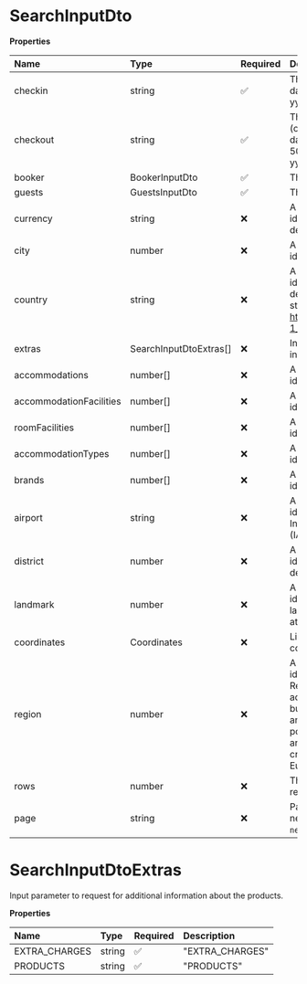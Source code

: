 # SearchInputDto

**Properties**

| Name                    | Type                   | Required | Description                                                                                                                                                                                                                                                                                                                                         |
| :---------------------- | :--------------------- | :------- | :-------------------------------------------------------------------------------------------------------------------------------------------------------------------------------------------------------------------------------------------------------------------------------------------------------------------------------------------------- |
| checkin                 | string                 | ✅       | The checkin date. Must be within 500 days in the future and in the format yyyy-mm-dd.                                                                                                                                                                                                                                                               |
| checkout                | string                 | ✅       | The checkout date. Must be later than (checkin). Must be between 1 and 90 days after (checkin). Must be within 500 days in the future and in the format yyyy-mm-dd.                                                                                                                                                                                 |
| booker                  | BookerInputDto         | ✅       | The booker's information.                                                                                                                                                                                                                                                                                                                           |
| guests                  | GuestsInputDto         | ✅       | The guest details for the request.                                                                                                                                                                                                                                                                                                                  |
| currency                | string                 | ❌       | A three-letter code that uniquely identifies a monetary currency as defined by the ISO 4217 standard.                                                                                                                                                                                                                                               |
| city                    | number                 | ❌       | A signed integer number that uniquely identifies a city.                                                                                                                                                                                                                                                                                            |
| country                 | string                 | ❌       | A two-letter code that uniquely identifies a country. This code is defined by the ISO 3166-1 alpha-2 standard (ISO2) as described here: https://en.wikipedia.org/wiki/ISO_3166-1_alpha-2.                                                                                                                                                           |
| extras                  | SearchInputDtoExtras[] | ❌       | Input parameter to request for additional information about the products.                                                                                                                                                                                                                                                                           |
| accommodations          | number[]               | ❌       | A signed integer number that uniquely identifies an accommodation property.                                                                                                                                                                                                                                                                         |
| accommodationFacilities | number[]               | ❌       | A signed integer number that uniquely identifies an accommodation facility.                                                                                                                                                                                                                                                                         |
| roomFacilities          | number[]               | ❌       | A signed integer number that uniquely identifies a room facility.                                                                                                                                                                                                                                                                                   |
| accommodationTypes      | number[]               | ❌       | A signed integer number that uniquely identifies an accommodation type.                                                                                                                                                                                                                                                                             |
| brands                  | number[]               | ❌       | A signed integer number that uniquely identifies a brand.                                                                                                                                                                                                                                                                                           |
| airport                 | string                 | ❌       | A three-letter code that uniquely identifies an airport as defined by the International Air Transport Association (IATA).                                                                                                                                                                                                                           |
| district                | number                 | ❌       | A signed integer number that uniquely identifies a district. Typically, districts define known areas within a city.                                                                                                                                                                                                                                 |
| landmark                | number                 | ❌       | A signed integer number that uniquely identifies a relevant geographical landmark, like a monument or a natural attraction.                                                                                                                                                                                                                         |
| coordinates             | Coordinates            | ❌       | Limit the result list to the specified coordinates.                                                                                                                                                                                                                                                                                                 |
| region                  | number                 | ❌       | A signed integer number that uniquely identifies a geographical region. Regions usually define official administrative areas within a country, but may also include multiple countries and in some cases un-official but popular designations for geographical areas. An example of a region that crosses multiple countries is the Alps in Europe. |
| rows                    | number                 | ❌       | The maximum number of results to return.                                                                                                                                                                                                                                                                                                            |
| page                    | string                 | ❌       | Pagination token used to retrieve the next page of results. Obtained from `next_page`.                                                                                                                                                                                                                                                              |

# SearchInputDtoExtras

Input parameter to request for additional information about the products.

**Properties**

| Name          | Type   | Required | Description     |
| :------------ | :----- | :------- | :-------------- |
| EXTRA_CHARGES | string | ✅       | "EXTRA_CHARGES" |
| PRODUCTS      | string | ✅       | "PRODUCTS"      |
